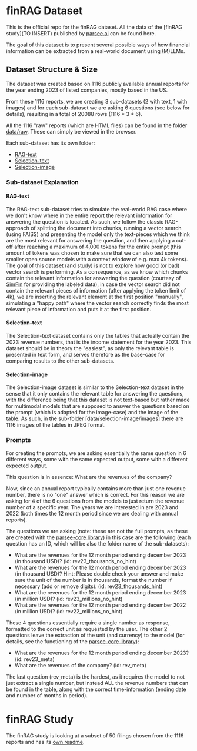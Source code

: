 # finRAG Dataset

This is the official repo for the finRAG dataset. All the data of the [finRAG study](TO INSERT) published by [parsee.ai](https://parsee.ai) can be found here.

The goal of this dataset is to present several possible ways of how financial information can be extracted from a real-world document using (M)LLMs.

## Dataset Structure & Size
The dataset was created based on 1116 publicly available annual reports for the year ending 2023 of listed companies, mostly based in the US.

From these 1116 reports, we are creating 3 sub-datasets (2 with text, 1 with images) and for each sub-dataset we are asking 6 questions (see below for details), resulting in a total of 20088 rows (1116 * 3 * 6).

All the 1116 "raw" reports (which are HTML files) can be found in the folder [data/raw](data/raw). These can simply be viewed in the browser.

Each sub-dataset has its own folder:
* [RAG-text](data/rag-text)
* [Selection-text](data/selection-text)
* [Selection-image](data/selection-image)

### Sub-dataset Explanation
#### RAG-text
The RAG-text sub-dataset tries to simulate the real-world RAG case where we don't know where in the entire report the relevant information for answering the question is located.
As such, we follow the classic RAG-approach of splitting the document into chunks, running a vector search (using FAISS) and presenting the model only the text-pieces which we think are the most relevant for answering the question, and then applying a cut-off after reaching a maximum of 4,000 tokens for the entire prompt (this amount of tokens was chosen to make sure that we can also test some smaller open source models with a context window of e.g. max 4k tokens).
The goal of this dataset (and study) is not to explore how good (or bad) vector search is performing. As a consequence, as we know which chunks contain the relevant information for answering the question (courtesy of [SimFin](https://simfin.com) for providing the labeled data), in case the vector search did not contain the relevant pieces of information (after applying the token limit of 4k), we are inserting the relevant element at the first position "manually", simulating a "happy path" where the vector search correctly finds the most relevant piece of information and puts it at the first position.

#### Selection-text
The Selection-text dataset contains only the tables that actually contain the 2023 revenue numbers, that is the income statement for the year 2023. This dataset should be in theory the "easiest", as only the relevant table is presented in text form, and serves therefore as the base-case for comparing results to the other sub-datasets.

#### Selection-image
The Selection-image dataset is similar to the Selection-text dataset in the sense that it only contains the relevant table for answering the questions, with the difference being that this dataset is not text-based but rather made for multimodal models that are supposed to answer the questions based on the prompt (which is adapted for the image-case) and the image of the table.
As such, in the sub-folder [data/selection-image/images] there are 1116 images of the tables in JPEG format.

### Prompts
For creating the prompts, we are asking essentially the same question in 6 different ways, some with the same expected output, some with a different expected output.

This question is in essence: What are the revenues of the company?

Now, since an annual report typically contains more than just one revenue number, there is no "one" answer which is correct.
For this reason we are asking for 4 of the 6 questions from the models to just return the revenue number of a specific year.
The years we are interested in are 2023 and 2022 (both times the 12 month period since we are dealing with annual reports).

The questions we are asking (note: these are not the full prompts, as these are created with the [parsee-core library](https://github.com/parsee-ai/parsee-core)) in this case are the following (each question has an ID, which will be also the folder name of the sub-datasets):

* What are the revenues for the 12 month period ending december 2023 (in thousand USD)? (id: rev23_thousands_no_hint)
* What are the revenues for the 12 month period ending december 2023 (in thousand USD)? Hint: Please double check your answer and make sure the unit of the number is in thousands, format the number if necessary (add or remove digits). (id: rev23_thousands_hint)
* What are the revenues for the 12 month period ending december 2023 (in million USD)? (id: rev23_millions_no_hint)
* What are the revenues for the 12 month period ending december 2022 (in million USD)? (id: rev22_millions_no_hint)

These 4 questions essentially require a single number as response, formatted to the correct unit as requested by the user.
The other 2 questions leave the extraction of the unit (and currency) to the model (for details, see the functioning of the [parsee-core library](https://github.com/parsee-ai/parsee-core)):

* What are the revenues for the 12 month period ending december 2023? (id: rev23_meta)
* What are the revenues of the company? (id: rev_meta)

The last question (rev_meta) is the hardest, as it requires the model to not just extract a single number, but instead ALL the revenue numbers that can be found in the table, along with the correct time-information (ending date and number of months in period).

# finRAG Study
The finRAG study is looking at a subset of 50 filings chosen from the 1116 reports and has its [own readme](study/README.md).